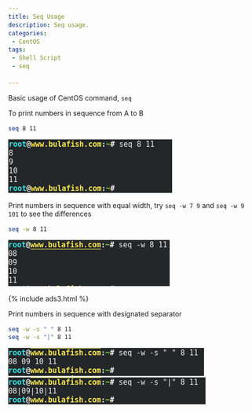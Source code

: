 ```yaml
---
title: Seq Usage
description: Seq usage.
categories:
 - CentOS
tags:
 - Shell Script
 - seq

---
```


Basic usage of CentOS command, `seq`

To print numbers in sequence from A to B
```bash
seq 8 11
```
![seq](/assets/images/2018091120.png)

Print numbers in sequence with equal width, try `seq -w 7 9` and `seq -w 9 101` to see the differences
```bash
seq -w 8 11
```
![seq](/assets/images/2018091121.png)

{% include ads3.html %}

Print numbers in sequence with designated separator
```bash
seq -w -s " " 8 11
seq -w -s "|" 8 11
```
![seq](/assets/images/2018091122.png)  
![seq](/assets/images/2018091123.png)
